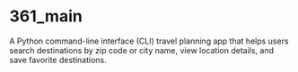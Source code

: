 # 361_main

A Python command-line interface (CLI) travel planning app that helps users search destinations by zip code or city name, view location details, and save favorite destinations.

